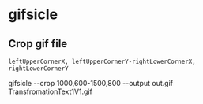 <!--ts-->
<!--te-->

# gifsicle


## Crop gif file

`leftUpperCornerX, leftUpperCornerY-rightLowerCornerX, rightLowerCornerY`

gifsicle --crop 1000,600-1500,800 --output out.gif TransfromationText1V1.gif


